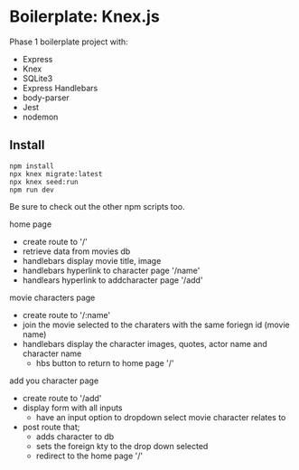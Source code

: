 # Boilerplate: Knex.js

Phase 1 boilerplate project with:

 - Express
 - Knex
 - SQLite3
 - Express Handlebars
 - body-parser
 - Jest
 - nodemon


## Install

```
npm install
npx knex migrate:latest
npx knex seed:run
npm run dev
```

Be sure to check out the other npm scripts too.

home page 

- create route to '/'
- retrieve data from movies db
- handlebars display movie title, image 
- handlebars hyperlink to character page '/name'
- handlears hyperlink to addcharacter page '/add'


movie characters page 

- create route to '/:name'
- join the movie selected to the charaters with the same foriegn id (movie name)
- handlebars display the character images, quotes, actor name and character name 
    - hbs button to return to home page '/'

add you character page 

- create route to '/add'
- display form with all inputs 
    - have an input option to dropdown select movie character relates to 
- post route that;
    - adds character to db
    - sets the foreign kty to the drop down selected 
    - redirect to the home page '/' 
 
